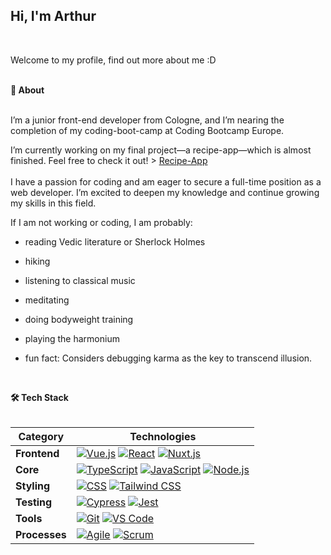 ## Hi, I'm Arthur

 <br>


<p>Welcome to my profile, find out more about me :D</p> <br>
<b>👤 About</b>
 <br>
  <br>
<p>I’m a junior front-end developer from Cologne, and I’m nearing the completion of my coding-boot-camp at Coding Bootcamp Europe. 
  
  I’m currently working on my final project—a recipe-app—which is almost finished. 
  Feel free to check it out! > <a href="https://github.com/coding-bootcamps-eu/project-tz-2024-05-recipes" target="_blank">Recipe-App</a> 
 <br>
  <br/> I have a passion for coding and am eager to secure a full-time position as a web developer. I’m excited to deepen my knowledge and continue growing my skills in this field.</p> 
 
 
If I am not working or coding, I am probably:

- reading Vedic literature or Sherlock Holmes
- hiking
- listening to classical music
- meditating
- doing bodyweight training
- playing the harmonium
- fun fact: Considers debugging karma as the key to transcend illusion.
  
  <br>
  
  
  
<summary><b>🛠️ Tech Stack</b></summary>
 <br>


| **Category** | **Technologies** |
| - | - |
**Frontend** | [![Vue.js](https://img.shields.io/static/v1?label=&message=Vue.js&color=4FC08D&logo=vuedotjs&logoColor=FFFFFF)](https://vuejs.org/) [![React](https://img.shields.io/static/v1?label=&message=React&color=61DAFB&logo=react&logoColor=FFFFFF)](https://reactjs.org/) [![Nuxt.js](https://img.shields.io/static/v1?label=&message=Nuxt.js&color=00C58E&logo=nuxtdotjs&logoColor=FFFFFF)](https://nuxtjs.org/) |
**Core** | [![TypeScript](https://img.shields.io/static/v1?label=&message=TypeScript&color=3178C6&logo=typescript&logoColor=FFFFFF)](https://www.typescriptlang.org/) [![JavaScript](https://img.shields.io/static/v1?label=&message=JavaScript&color=F7DF1E&logo=javascript&logoColor=FFFFFF)](https://www.javascript.com/) [![Node.js](https://img.shields.io/static/v1?label=&message=Node.js&color=339933&logo=nodedotjs&logoColor=FFFFFF)](https://nodejs.org/) |
**Styling** | [![CSS](https://img.shields.io/static/v1?label=&message=CSS&color=1572B6&logo=css3&logoColor=FFFFFF)](https://developer.mozilla.org/en-US/docs/Web/CSS) [![Tailwind CSS](https://img.shields.io/static/v1?label=&message=Tailwind%20CSS&color=06B6D4&logo=tailwindcss&logoColor=FFFFFF)](https://tailwindcss.com/) |
**Testing** | [![Cypress](https://img.shields.io/static/v1?label=&message=Cypress&color=17202C&logo=cypress&logoColor=FFFFFF)](https://www.cypress.io/) [![Jest](https://img.shields.io/static/v1?label=&message=Jest&color=C21325&logo=jest&logoColor=FFFFFF)](https://jestjs.io/) |
**Tools** | [![Git](https://img.shields.io/static/v1?label=&message=Git&color=F05032&logo=git&logoColor=FFFFFF)](https://git-scm.com/) [![VS Code](https://img.shields.io/static/v1?label=&message=VS%20Code&color=9013FE&logo=visualstudiocode&logoColor=FFFFFF)](https://code.visualstudio.com/) |
**Processes** | [![Agile](https://img.shields.io/static/v1?label=&message=Agile&color=0052CC&logo=jira&logoColor=FFFFFF)](https://www.atlassian.com/agile) [![Scrum](https://img.shields.io/static/v1?label=&message=Scrum&color=0052CC&logo=jira&logoColor=FFFFFF)](https://www.scrum.org/) |




 


